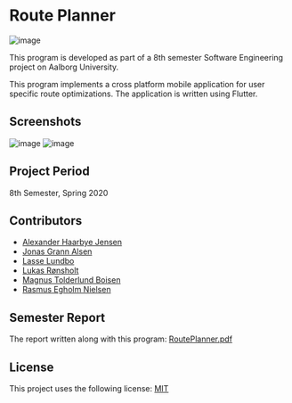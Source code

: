 # Route Planner
![image](https://user-images.githubusercontent.com/16747705/94004127-810c1680-fd9c-11ea-9893-a56258055d15.png)

This program is developed as part of a 8th semester Software Engineering project on Aalborg University.

This program implements a cross platform mobile application for user specific route optimizations. The application is written using Flutter.

## Screenshots
![image](https://user-images.githubusercontent.com/16747705/94004295-c3355800-fd9c-11ea-97a4-39aeac700240.png)
![image](https://user-images.githubusercontent.com/16747705/94004395-ea8c2500-fd9c-11ea-9c16-801992374313.png)

## Project Period

8th Semester, Spring 2020

## Contributors
 - [Alexander Haarbye Jensen](https://github.com/Alechj)
 - [Jonas Grann Alsen](https://github.com/AlsenDev)
 - [Lasse Lundbo](https://github.com/llundbo)
 - [Lukas Rønsholt](https://github.com/LukasRH)
 - [Magnus Tolderlund Boisen](https://github.com/boisenme)
 - [Rasmus Egholm Nielsen](https://github.com/ralled96)

## Semester Report
The report written along with this program: [RoutePlanner.pdf](https://github.com/AAU-projects/P8-route-planner/files/5267574/sw802f20_2.pdf)

## License
This project uses the following license: [MIT](./LICENSE)
